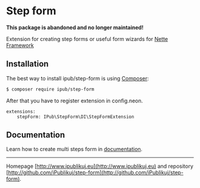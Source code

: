 # Step form


**This package is abandoned and no longer maintained!**



Extension for creating step forms or useful form wizards for [Nette Framework](http://nette.org/)

## Installation

The best way to install ipub/step-form is using  [Composer](http://getcomposer.org/):

```sh
$ composer require ipub/step-form
```

After that you have to register extension in config.neon.

```neon
extensions:
	stepForm: IPub\StepForm\DI\StepFormExtension
```

## Documentation

Learn how to create multi steps form in [documentation](https://github.com/iPublikuj/step-form/blob/master/docs/en/index.md).

***
Homepage [http://www.ipublikuj.eu](http://www.ipublikuj.eu) and repository [http://github.com/iPublikuj/step-form](http://github.com/iPublikuj/step-form).
